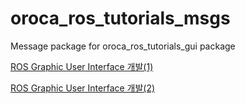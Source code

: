 # oroca_ros_tutorials_msgs
Message package for oroca_ros_tutorials_gui package


[ROS Graphic User Interface 개발(1)](https://cafe.naver.com/openrt/15176)

[ROS Graphic User Interface 개발(2)](https://cafe.naver.com/openrt/15186)
